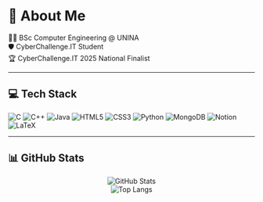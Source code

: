 # 💫 About Me

👨‍🎓 BSc Computer Engineering @ UNINA  
🛡️ CyberChallenge.IT Student  
🏆 CyberChallenge.IT 2025 National Finalist  

---

## 💻 Tech Stack

![C](https://img.shields.io/badge/C-00599C?style=for-the-badge&logo=c&logoColor=white)
![C++](https://img.shields.io/badge/C++-00599C?style=for-the-badge&logo=c%2B%2B&logoColor=white)
![Java](https://img.shields.io/badge/Java-ED8B00?style=for-the-badge&logo=java&logoColor=white)
![HTML5](https://img.shields.io/badge/HTML5-E34F26?style=for-the-badge&logo=html5&logoColor=white)
![CSS3](https://img.shields.io/badge/CSS3-1572B6?style=for-the-badge&logo=css3&logoColor=white)
![Python](https://img.shields.io/badge/Python-3776AB?style=for-the-badge&logo=python&logoColor=white)
![MongoDB](https://img.shields.io/badge/MongoDB-47A248?style=for-the-badge&logo=mongodb&logoColor=white)
![Notion](https://img.shields.io/badge/Notion-000000?style=for-the-badge&logo=notion&logoColor=white)
![LaTeX](https://img.shields.io/badge/LaTeX-008080?style=for-the-badge&logo=latex&logoColor=white)

---

## 📊 GitHub Stats

<p align="center">
  <img src="https://github-readme-stats.vercel.app/api?username=OMGItsYutoo&show_icons=true&theme=tokyonight" alt="GitHub Stats" />
  <br>
  <img src="https://github-readme-stats.vercel.app/api/top-langs/?username=OMGItsYutoo&layout=compact&theme=tokyonight" alt="Top Langs" />
</p>

<!--
**OMGItsYutoo/OMGItsYutoo** is a ✨ _special_ ✨ repository because its `README.md` (this file) appears on your GitHub profile.

Here are some ideas to get you started:

- 🔭 I’m currently working on ...
- 🌱 I’m currently learning ...
- 👯 I’m looking to collaborate on ...
- 🤔 I’m looking for help with ...
- 💬 Ask me about ...
- 📫 How to reach me: ...
- 😄 Pronouns: ...
- ⚡ Fun fact: ...
-->
